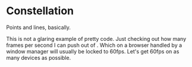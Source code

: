 # Constellation
Points and lines, basically.

This is not a glaring example of pretty code. Just checking out how many frames per second I can push out of <canvas>. Which on a browser handled by a window manager will usually be locked to 60fps. Let's get 60fps on as many devices as possible.
